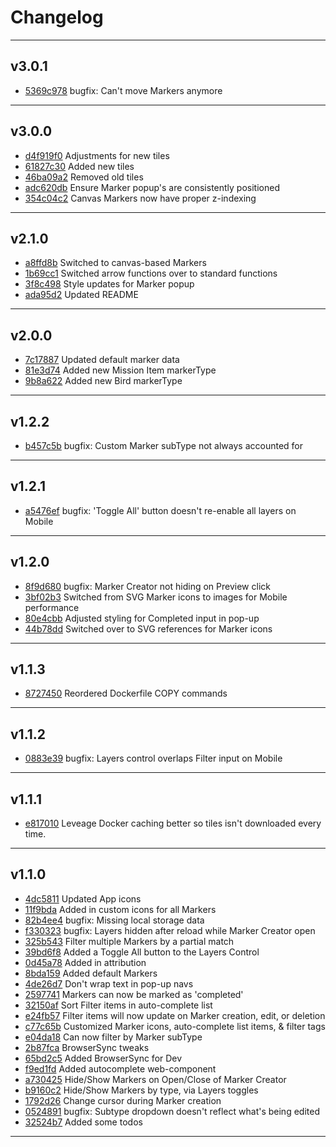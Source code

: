 # Changelog
---

## v3.0.1

- [5369c978](https://github.com/the0neWhoKnocks/red-dead-redemption-2-map/commit/5369c978) bugfix: Can't move Markers anymore

---

## v3.0.0

- [d4f919f0](https://github.com/the0neWhoKnocks/red-dead-redemption-2-map/commit/d4f919f0) Adjustments for new tiles
- [61827c30](https://github.com/the0neWhoKnocks/red-dead-redemption-2-map/commit/61827c30) Added new tiles
- [46ba09a2](https://github.com/the0neWhoKnocks/red-dead-redemption-2-map/commit/46ba09a2) Removed old tiles
- [adc620db](https://github.com/the0neWhoKnocks/red-dead-redemption-2-map/commit/adc620db) Ensure Marker popup's are consistently positioned
- [354c04c2](https://github.com/the0neWhoKnocks/red-dead-redemption-2-map/commit/354c04c2) Canvas Markers now have proper z-indexing

---

## v2.1.0

- [a8ffd8b](https://github.com/the0neWhoKnocks/red-dead-redemption-2-map/commit/a8ffd8b) Switched to canvas-based Markers
- [1b69cc1](https://github.com/the0neWhoKnocks/red-dead-redemption-2-map/commit/1b69cc1) Switched arrow functions over to standard functions
- [3f8c498](https://github.com/the0neWhoKnocks/red-dead-redemption-2-map/commit/3f8c498) Style updates for Marker popup
- [ada95d2](https://github.com/the0neWhoKnocks/red-dead-redemption-2-map/commit/ada95d2) Updated README

---

## v2.0.0

- [7c17887](https://github.com/the0neWhoKnocks/red-dead-redemption-2-map/commit/7c17887) Updated default marker data
- [81e3d74](https://github.com/the0neWhoKnocks/red-dead-redemption-2-map/commit/81e3d74) Added new Mission Item markerType
- [9b8a622](https://github.com/the0neWhoKnocks/red-dead-redemption-2-map/commit/9b8a622) Added new Bird markerType

---

## v1.2.2

- [b457c5b](https://github.com/the0neWhoKnocks/red-dead-redemption-2-map/commit/b457c5b) bugfix: Custom Marker subType not always accounted for

---

## v1.2.1

- [a5476ef](https://github.com/the0neWhoKnocks/red-dead-redemption-2-map/commit/a5476ef) bugfix: 'Toggle All' button doesn't re-enable all layers on Mobile

---

## v1.2.0

- [8f9d680](https://github.com/the0neWhoKnocks/red-dead-redemption-2-map/commit/8f9d680) bugfix: Marker Creator not hiding on Preview click
- [3bf02b3](https://github.com/the0neWhoKnocks/red-dead-redemption-2-map/commit/3bf02b3) Switched from SVG Marker icons to images for Mobile performance
- [80e4cbb](https://github.com/the0neWhoKnocks/red-dead-redemption-2-map/commit/80e4cbb) Adjusted styling for Completed input in pop-up
- [44b78dd](https://github.com/the0neWhoKnocks/red-dead-redemption-2-map/commit/44b78dd) Switched over to SVG references for Marker icons

---

## v1.1.3

- [8727450](https://github.com/the0neWhoKnocks/red-dead-redemption-2-map/commit/8727450) Reordered Dockerfile COPY commands

---

## v1.1.2

- [0883e39](https://github.com/the0neWhoKnocks/red-dead-redemption-2-map/commit/0883e39) bugfix: Layers control overlaps Filter input on Mobile

---

## v1.1.1

- [e817010](https://github.com/the0neWhoKnocks/red-dead-redemption-2-map/commit/e817010) Leveage Docker caching better so tiles isn't downloaded every time.

---

## v1.1.0

- [4dc5811](https://github.com/the0neWhoKnocks/red-dead-redemption-2-map/commit/4dc5811) Updated App icons
- [11f9bda](https://github.com/the0neWhoKnocks/red-dead-redemption-2-map/commit/11f9bda) Added in custom icons for all Markers
- [82b4ee4](https://github.com/the0neWhoKnocks/red-dead-redemption-2-map/commit/82b4ee4) bugfix: Missing local storage data
- [f330323](https://github.com/the0neWhoKnocks/red-dead-redemption-2-map/commit/f330323) bugfix: Layers hidden after reload while Marker Creator open
- [325b543](https://github.com/the0neWhoKnocks/red-dead-redemption-2-map/commit/325b543) Filter multiple Markers by a partial match
- [39bd6f8](https://github.com/the0neWhoKnocks/red-dead-redemption-2-map/commit/39bd6f8) Added a Toggle All button to the Layers Control
- [0d45a78](https://github.com/the0neWhoKnocks/red-dead-redemption-2-map/commit/0d45a78) Added in attribution
- [8bda159](https://github.com/the0neWhoKnocks/red-dead-redemption-2-map/commit/8bda159) Added default Markers
- [4de26d7](https://github.com/the0neWhoKnocks/red-dead-redemption-2-map/commit/4de26d7) Don't wrap text in pop-up navs
- [2597741](https://github.com/the0neWhoKnocks/red-dead-redemption-2-map/commit/2597741) Markers can now be marked as 'completed'
- [32150af](https://github.com/the0neWhoKnocks/red-dead-redemption-2-map/commit/32150af) Sort Filter items in auto-complete list
- [e24fb57](https://github.com/the0neWhoKnocks/red-dead-redemption-2-map/commit/e24fb57) Filter items will now update on Marker creation, edit, or deletion
- [c77c65b](https://github.com/the0neWhoKnocks/red-dead-redemption-2-map/commit/c77c65b) Customized Marker icons, auto-complete list items, & filter tags
- [e04da18](https://github.com/the0neWhoKnocks/red-dead-redemption-2-map/commit/e04da18) Can now filter by Marker subType
- [2b87fca](https://github.com/the0neWhoKnocks/red-dead-redemption-2-map/commit/2b87fca) BrowserSync tweaks
- [65bd2c5](https://github.com/the0neWhoKnocks/red-dead-redemption-2-map/commit/65bd2c5) Added BrowserSync for Dev
- [f9ed1fd](https://github.com/the0neWhoKnocks/red-dead-redemption-2-map/commit/f9ed1fd) Added autocomplete web-component
- [a730425](https://github.com/the0neWhoKnocks/red-dead-redemption-2-map/commit/a730425) Hide/Show Markers on Open/Close of Marker Creator
- [b9160c2](https://github.com/the0neWhoKnocks/red-dead-redemption-2-map/commit/b9160c2) Hide/Show Markers by type, via Layers toggles
- [1792d26](https://github.com/the0neWhoKnocks/red-dead-redemption-2-map/commit/1792d26) Change cursor during Marker creation
- [0524891](https://github.com/the0neWhoKnocks/red-dead-redemption-2-map/commit/0524891) bugfix: Subtype dropdown doesn't reflect what's being edited
- [32524b7](https://github.com/the0neWhoKnocks/red-dead-redemption-2-map/commit/32524b7) Added some todos

---
